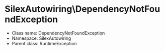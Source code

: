 SilexAutowiring\DependencyNotFoundException
===============






* Class name: DependencyNotFoundException
* Namespace: SilexAutowiring
* Parent class: RuntimeException








